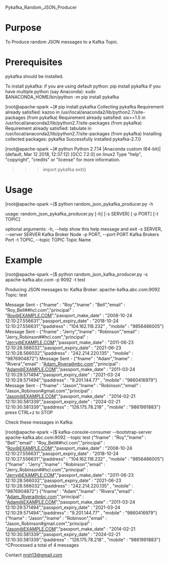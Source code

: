 Pykafka_Random_JSON_Producer

# Purpose
To Produce random JSON messages to a Kafka Topic.

# Prerequisites
pykafka should be installed.

To install pykafka:
  if you are using default python:
      pip install pykafka
  if you have multiple python (say Anaconda):
      sudo $ANACONDA_HOME/bin/python -m pip install pykafka

[root@apache-spark ~]# pip install pykafka
Collecting pykafka
Requirement already satisfied: kazoo in /usr/local/anaconda2/lib/python2.7/site-packages (from pykafka)
Requirement already satisfied: six>=1.5 in /usr/local/anaconda2/lib/python2.7/site-packages (from pykafka)
Requirement already satisfied: tabulate in /usr/local/anaconda2/lib/python2.7/site-packages (from pykafka)
Installing collected packages: pykafka
Successfully installed pykafka-2.7.0

[root@apache-spark ~]# python
Python 2.7.14 |Anaconda custom (64-bit)| (default, Mar 12 2018, 12:37:12)
[GCC 7.2.0] on linux2
Type "help", "copyright", "credits" or "license" for more information.
>>> import pykafka
>>> exit()

# Usage
[root@apache-spark ~]$ python random_json_pykafka_producer.py -h

usage: random_json_pykafka_producer.py [-h] [-s SERVER] [-p PORT] [-t TOPIC]

optional arguments:
  -h, --help            show this help message and exit
  -s SERVER, --server SERVER
                        Kafka Broker Node
  -p PORT, --port PORT  Kafka Brokers Port
  -t TOPIC, --topic TOPIC
                        Topic Name

# Example
[root@apache-spark ~]$ python random_json_kafka_producer.py -s apache-kafka.abc.com -p 9092 -t test

Producing JSON messages to:
    Kafka Broker: apache-kafka.abc.com:9092
    Topic: test

Message Sent -
{"fname" : "Roy","lname" : "Bell","email" : "Roy_Bell##hcl.com","principal" : "Roy@EXAMPLE.COM","passport_make_date" : "2008-10-24 12:10:27.556631","passport_expiry_date" : "2018-10-24 12:10:27.556631","ipaddress" : "104.162.118.232" , "mobile" : "9856486005"}
Message Sent -
{"fname" : "Jerry","lname" : "Robinson","email" : "Jerry_Robinson##hcl.com","principal" : "Jerry@EXAMPLE.COM","passport_make_date" : "2011-06-23 12:10:28.566032","passport_expiry_date" : "2021-06-23 12:10:28.566032","ipaddress" : "242.214.220.135" , "mobile" : "9876904872"}
Message Sent -
{"fname" : "Adam","lname" : "Rivera","email" : "Adam_Rivera@nbc.com","principal" : "Adam@EXAMPLE.COM","passport_make_date" : "2011-03-24 12:10:29.571494","passport_expiry_date" : "2021-03-24 12:10:29.571494","ipaddress" : "9.201.144.77" , "mobile" : "9860416979"}
Message Sent -
{"fname" : "Jason","lname" : "Robinson","email" : "Jason_Robinson#gmail.com","principal" : "Jason@EXAMPLE.COM","passport_make_date" : "2014-02-21 12:10:30.581339","passport_expiry_date" : "2024-02-21 12:10:30.581339","ipaddress" : "126.175.78.218" , "mobile" : "9861991883"}
press CTRL+z to STOP

Check these messages in Kafka:

[root@apache-spark ~]$ kafka-console-consumer --bootstrap-server apache-kafka.abc.com:9092 --topic test
{"fname" : "Roy","lname" : "Bell","email" : "Roy_Bell##hcl.com","principal" : "Roy@EXAMPLE.COM","passport_make_date" : "2008-10-24 12:10:27.556631","passport_expiry_date" : "2018-10-24 12:10:27.556631","ipaddress" : "104.162.118.232" , "mobile" : "9856486005"}
{"fname" : "Jerry","lname" : "Robinson","email" : "Jerry_Robinson##hcl.com","principal" : "Jerry@EXAMPLE.COM","passport_make_date" : "2011-06-23 12:10:28.566032","passport_expiry_date" : "2021-06-23 12:10:28.566032","ipaddress" : "242.214.220.135" , "mobile" : "9876904872"}
{"fname" : "Adam","lname" : "Rivera","email" : "Adam_Rivera@nbc.com","principal" : "Adam@EXAMPLE.COM","passport_make_date" : "2011-03-24 12:10:29.571494","passport_expiry_date" : "2021-03-24 12:10:29.571494","ipaddress" : "9.201.144.77" , "mobile" : "9860416979"}
{"fname" : "Jason","lname" : "Robinson","email" : "Jason_Robinson#gmail.com","principal" : "Jason@EXAMPLE.COM","passport_make_date" : "2014-02-21 12:10:30.581339","passport_expiry_date" : "2024-02-21 12:10:30.581339","ipaddress" : "126.175.78.218" , "mobile" : "9861991883"}
^CProcessed a total of 4 messages


Contact
nrsh13@gmail.com
